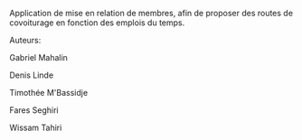 Application de mise en relation de membres, afin de proposer des routes de covoiturage en fonction des emplois du temps.

Auteurs: 

Gabriel Mahalin

Denis Linde

Timothée M'Bassidje

Fares Seghiri

Wissam Tahiri
